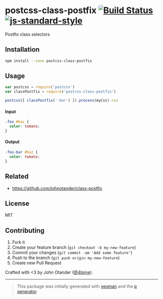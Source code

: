 # postcss-class-postfix [![Build Status](https://secure.travis-ci.org/johnotander/postcss-class-postfix.svg?branch=master)](https://travis-ci.org/johnotander/postcss-class-postfix) [![js-standard-style](https://img.shields.io/badge/code%20style-standard-brightgreen.svg?style=flat)](https://github.com/feross/standard)

Postfix class selectors

## Installation

```bash
npm install --save postcss-class-postfix
```

## Usage

```javascript
var postcss = require('postcss')
var classPostfix = require('postcss-class-postfix')

postcss([ classPostfix('-bar') ]).process(myCss).css
```

#### Input

```css
.foo #baz {
  color: tomato;
}
```

#### Output

```css
.foo-bar #baz {
  color: tomato;
}
```

## Related

* <https://github.com/johnotander/class-postfix>

## License

MIT

## Contributing

1. Fork it
2. Create your feature branch (`git checkout -b my-new-feature`)
3. Commit your changes (`git commit -am 'Add some feature'`)
4. Push to the branch (`git push origin my-new-feature`)
5. Create new Pull Request

Crafted with <3 by John Otander ([@4lpine](https://twitter.com/4lpine)).

***

> This package was initially generated with [yeoman](http://yeoman.io) and the [p generator](https://github.com/johnotander/generator-p.git).
